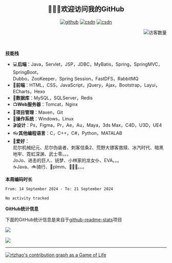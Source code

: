 
<h2 align="center">🥰🥰🥰欢迎访问我的GitHub</h2>
<p align="center">
  <a href="https://github.com/rtzhao"><img src="https://img.shields.io/badge/GitHub-ff79c6" alt="github"></a>
  <a href="https://blog.csdn.net/RTyinying"><img src="https://img.shields.io/badge/CSDN-cf000e" alt="csdn"></a>
  <a href="https://www.rtzhao.site"><img src="https://img.shields.io/badge/-RtZhao's%20Blog-blue" alt="csdn"></a>
</p>

<img align='right' src="https://profile-counter.glitch.me/rtzhao/count.svg" alt="访客数量"/>

<br/>
<br/>
<br/>

**技能栈**

- 💻**后端**：Java，Servlet，JSP，JDBC，MyBatis，Spring，SpringMVC，SpringBoot，</br>
Dubbo，ZooKeeper，Spring Session，FastDFS，RabbitMQ
- 📝**前端**：HTML，CSS，JavaScript，jQuery，Ajax，Bootstrap，Layui，ECharts，Hexo
- 💼**数据库**：MySQL，SQLServer，Redis
- 📺**Web服务器**：Tomcat，Nginx
- 💾**项目管理**：Maven，Git
- 🔏**操作系统**：Windows，Linux
- 🎬**设计**：Ps，Figma，Pr，Ae，Au，Maya，3ds Max，C4D，U3D，UE4
- 👓**其他编程语言**：C，C++，C#，Python，MATALAB
- 🥰**爱好**：<br/>
  尼尔机械纪元、尼尔伪装者、刺客信条2、荒野大镖客救赎、冰汽时代、暗黑地牢、霓虹深渊、武士零。。。<br/>
  JoJo、进击的巨人、铳梦、小林家的龙女仆、EVA。。。<br/>
  ☕Java、🚲骑行、👸plmm、🤺🤺🤺。。。<br/>


**本周编码时长**

<!--START_SECTION:waka-->

```txt
From: 14 September 2024 - To: 21 September 2024

No activity tracked
```

<!--END_SECTION:waka-->



**GitHub统计信息**



下面的GitHub统计信息是来自于[github-readme-stats](https://github.com/anuraghazra/github-readme-stats)项目

<a href="https://github.com/rtzhao/rtzhao">
  <img align="center" src="https://github-readme-stats.anuraghazra1.vercel.app/api?username=rtzhao&show_icons=true&theme=radical" />
</a>

<br/>
<br/>

<a href="https://github.com/rtzhao/rtzhao">
  <img align="center" src="https://github-readme-stats.vercel.app/api/top-langs/?username=rtzhao&layout=compact" />
</a>

<br/>

---

[![rtzhao's contribution graph as a Game of Life](https://github4life.herokuapp.com/rtzhao.gif)](https://github4life.herokuapp.com/rtzhao)


